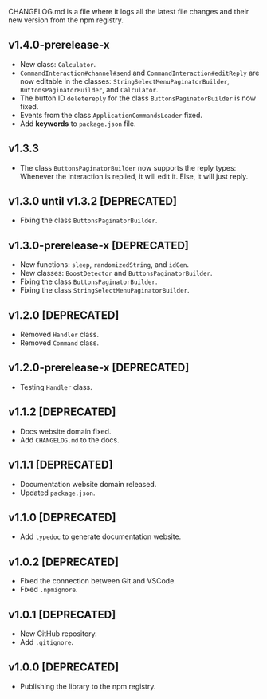 CHANGELOG.md is a file where it logs all the latest file changes and their new version from the npm registry.

## v1.4.0-prerelease-x
- New class: `Calculator`.
- `CommandInteraction#channel#send` and `CommandInteraction#editReply` are now editable in the classes: `StringSelectMenuPaginatorBuilder`, `ButtonsPaginatorBuilder`, and `Calculator`.
- The button ID `deletereply` for the class `ButtonsPaginatorBuilder` is now fixed.
- Events from the class `ApplicationCommandsLoader` fixed.
- Add **keywords** to `package.json` file.

## v1.3.3
- The class `ButtonsPaginatorBuilder` now supports the reply types: Whenever the interaction is replied, it will edit it. Else, it will just reply.

## v1.3.0 until v1.3.2 [DEPRECATED]
- Fixing the class `ButtonsPaginatorBuilder`.

## v1.3.0-prerelease-x [DEPRECATED]
- New functions: `sleep`, `randomizedString`, and `idGen`.
- New classes: `BoostDetector` and `ButtonsPaginatorBuilder`.
- Fixing the class `ButtonsPaginatorBuilder`.
- Fixing the class `StringSelectMenuPaginatorBuilder`.

## v1.2.0 [DEPRECATED]
- Removed `Handler` class.
- Removed `Command` class.

## v1.2.0-prerelease-x [DEPRECATED]
- Testing `Handler` class.

## v1.1.2 [DEPRECATED]
- Docs website domain fixed.
- Add `CHANGELOG.md` to the docs.

## v1.1.1 [DEPRECATED]
- Documentation website domain released.
- Updated `package.json`.

## v1.1.0 [DEPRECATED]
- Add `typedoc` to generate documentation website.

## v1.0.2 [DEPRECATED]
- Fixed the connection between Git and VSCode.
- Fixed `.npmignore`.

## v1.0.1 [DEPRECATED]
- New GitHub repository.
- Add `.gitignore`.

## v1.0.0 [DEPRECATED]
- Publishing the library to the npm registry.